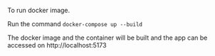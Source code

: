 To run docker image.

Run the command `docker-compose up --build`

The docker image and the container will be built and the app can be accessed on http://localhost:5173
